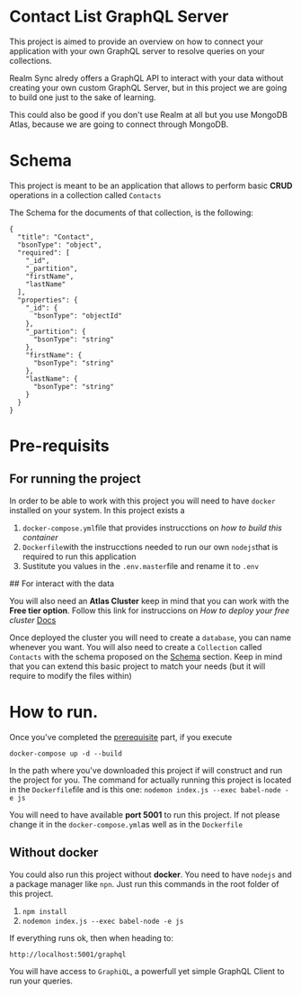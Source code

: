 # Contact List GraphQL Server

This project is aimed to provide an overview on how to connect your application with your own GraphQL server to resolve queries on your collections. 

Realm Sync alredy offers a GraphQL API to interact with your data without creating your own custom GraphQL Server, but in this project we are going to build one just to the sake of learning. 

This could also be good if you don't use Realm at all but you use MongoDB Atlas, because we are going to connect through MongoDB.

# Schema

This project is meant to be an application that allows to perform basic **CRUD** operations in a collection called `Contacts`

The Schema for the documents of that collection, is the following: 
```
{
  "title": "Contact",
  "bsonType": "object",
  "required": [
    "_id",
    "_partition",
    "firstName",
    "lastName"
  ],
  "properties": {
    "_id": {
      "bsonType": "objectId"
    },
    "_partition": {
      "bsonType": "string"
    },
    "firstName": {
      "bsonType": "string"
    },
    "lastName": {
      "bsonType": "string"
    }
  }
}
```

# Pre-requisits 

## For running the project

In order to be able to work with this project you will need to have `docker` installed on your system. In this project exists a 
1. `docker-compose.yml`file that provides instrucctions on *how to build this container*
2. `Dockerfile`with the instrucctions needed to run our own `nodejs`that is required to run this application
3. Sustitute you values in the `.env.master`file and rename it to `.env`

## For interact with the data

You will also need an **Atlas Cluster** keep in mind that you can work with the **Free tier option**. Follow this link for instruccions on *How to deploy your free cluster* [Docs](vhttps://docs.atlas.mongodb.com/tutorial/deploy-free-tier-cluster) 

Once deployed the cluster you will need to create a `database`, you can name whenever you want. You will also need to create a `Collection` called `Contacts` with the schema proposed on the [Schema](#schema) section. Keep in mind that you can extend this basic project to match your needs (but it will require to modify the files within)

# How to run.

Once you've completed the [prerequisite](#pre-requisits) part, if you execute 
```
docker-compose up -d --build
```
In the path where you've downloaded this project if will construct and run the project for you. The command for actually running this project is located in the `Dockerfile`file and is this one:
`nodemon index.js --exec babel-node -e js`

You will need to have available **port 5001** to run this project. If not please change it in the `docker-compose.yml`as well as in the `Dockerfile` 

## Without docker

You could also run this project without **docker**. You need to have `nodejs` and a package manager like `npn`. Just run this commands in the root folder of this project.

1. `npm install`
2. `nodemon index.js --exec babel-node -e js`

If everything runs ok, then when heading to:
```
http://localhost:5001/graphql
```
You will have access to `GraphiQL`, a powerfull yet simple GraphQL Client to run your queries.
